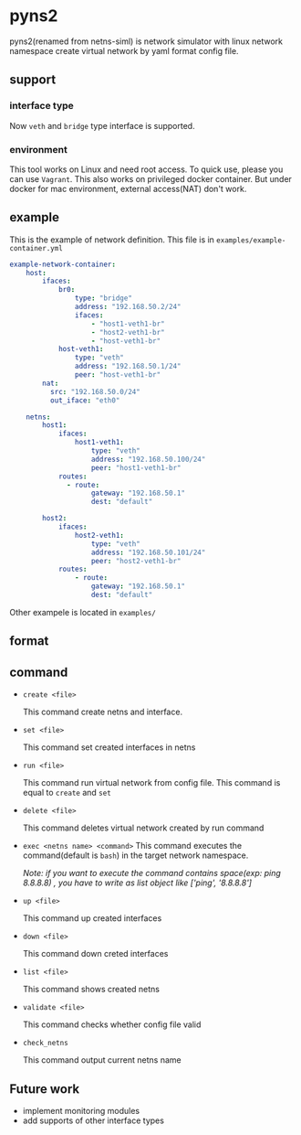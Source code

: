 # pyns2
pyns2(renamed from netns-siml) is network simulator with linux network namespace create virtual network by yaml format config file.
## support
### interface type
Now `veth` and `bridge` type interface is supported.

### environment
This tool works on Linux and need root access.
To quick use, please you can use `Vagrant`.
This also works on privileged docker container. But under docker for mac environment, external access(NAT) don't work.
## example
This is the example of network definition. This file is in `examples/example-container.yml`

```yaml
example-network-container:
    host:
        ifaces:
            br0:
                type: "bridge"
                address: "192.168.50.2/24"
                ifaces:
                    - "host1-veth1-br"
                    - "host2-veth1-br"
                    - "host-veth1-br"
            host-veth1:
                type: "veth"
                address: "192.168.50.1/24"
                peer: "host-veth1-br"
        nat:
          src: "192.168.50.0/24"
          out_iface: "eth0"

    netns:
        host1:
            ifaces:
                host1-veth1:
                    type: "veth"
                    address: "192.168.50.100/24"
                    peer: "host1-veth1-br"
            routes:
              - route:
                    gateway: "192.168.50.1"
                    dest: "default"

        host2:
            ifaces:
                host2-veth1:
                    type: "veth"
                    address: "192.168.50.101/24"
                    peer: "host2-veth1-br"
            routes:
                - route:
                    gateway: "192.168.50.1"
                    dest: "default"
```
Other exampele is located in `examples/`

## format
  
## command
- `create <file>`
  
  This command create netns and interface.

- `set <file>`

  This command set created interfaces in netns

- `run <file>`
  
  This command run virtual network from config file. This command is equal to `create` and `set`
- `delete <file>`
  
  This command deletes virtual network created by run command
- `exec <netns name> <command>`
  This command executes the command(default is `bash`) in the target network namespace.
  
  *Note: if you want to execute the command contains space(exp: ping 8.8.8.8) <command>, you have to write as list object like ['ping', '8.8.8.8']*

- `up <file>`

  This command up created interfaces

- `down <file>`

  This command down creted interfaces

- `list <file>`

  This command shows created netns

- `validate <file>`

  This command checks whether config file valid

- `check_netns`

  This command output current netns name 

## Future work
- implement monitoring modules
- add supports of other interface types